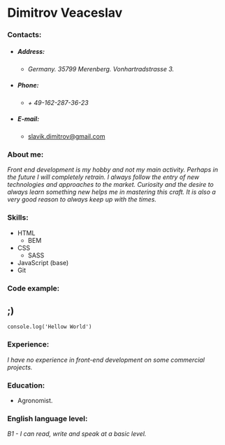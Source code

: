 # Dimitrov Veaceslav

### Contacts: 

* ##### Address:
    * *Germany. 35799 Merenberg. Vonhartradstrasse 3.*
* ##### Phone: 
    * *+ 49-162-287-36-23*
* ##### E-mail: 
    * slavik.dimitrov@gmail.com

### About me:
*Front end development is my hobby and not my main activity. Perhaps in the future I will completely retrain. I always follow the entry of new technologies and approaches to the market. Curiosity and the desire to always learn something new helps me in mastering this craft. It is also a very good reason to always keep up with the times.*

### Skills:
* HTML 
    * BEM
* CSS
    * SASS
* JavaScript (base)
* Git

### Code example:
## ;)
```
console.log('Hellow World')
```
### Experience:
*I have no experience in front-end development on some commercial projects.*

### Education:
* Agronomist.

### English language level:

*B1 - I can read, write and speak at a basic level.*

